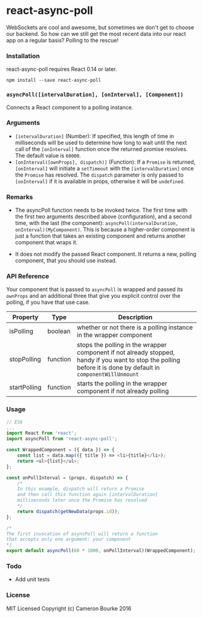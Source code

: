 react-async-poll
=========================

WebSockets are cool and awesome, but sometimes we don't get to choose our backend. So how can we still get the most recent data into our react app on a regular basis? Polling to the rescue!

### Installation
react-async-poll requires React 0.14 or later.
```
npm install --save react-async-poll
```

### `asyncPoll([intervalDuration], [onInterval], [Component])`

Connects a React component to a polling instance.

### Arguments
- `[intervalDuration]` (Number): If specified, this length of time in milliseconds will be used to determine how long to wait until the next call of the `[onInterval]` function once the returned promise resolves. The default value is `60000`.
- `[onInterval([ownProps], dispatch)]` (Function): If a `Promise` is returned, `[onInterval]` will initiate a `setTimeout` with the `[intervalDuration]` once the `Promise` has resolved. The `dispatch` parameter is only passed to `[onInterval]` if it is available in props, otherwise it will be `undefined`.

### Remarks
- The asyncPoll function needs to be invoked twice. The first time with the first two arguments described above (configuration), and a second time, with the last (the component): `asyncPoll(intervalDuration, onInterval)(MyComponent)`. This is because a higher-order component is just a function that takes an existing component and returns another component that wraps it.

- It does not modify the passed React component. It returns a new, polling component, that you should use instead.

### API Reference

Your component that is passed to `asyncPoll` is wrapped and passed its `ownProps` and an additional three that give you explicit control over the polling, if you have that use case.

Property      | Type     | Description
------------- | -------- | ------------------
isPolling     | boolean  | whether or not there is a polling instance in the wrapper component
stopPolling   | function | stops the polling in the wrapper component if not already stopped, handy if you want to stop the polling before it is done by default in `componentWillUnmount`
startPolling  | function | starts the polling in the wrapper component if not already polling

### Usage
```js
// ES6
...
import React from 'react';
import asyncPoll from 'react-async-poll';

const WrappedComponent = ({ data }) => {
	const list = data.map(({ title }) => <li>{title}</li>);
	return <ul>{list}</ul>;
};

const onPollInterval = (props, dispatch) => {
	/*
	In this example, dispatch will return a Promise
	and then call this function again [intervalDuration]
	milliseconds later once the Promise has resolved
	*/
	return dispatch(getNewData(props.id));
};

/*
The first invocation of asyncPoll will return a function
that accepts only one argument: your component
*/
export default asyncPoll(60 * 1000, onPollInterval)(WrappedComponent);
```

### Todo
- Add unit tests

### License

MIT Licensed Copyright (c) Cameron Bourke 2016
